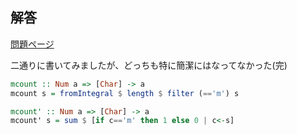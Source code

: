## 解答
[問題ページ](../problems/2015-01-15_monman53.md)

二通りに書いてみましたが、どっちも特に簡潔にはなってなかった(完)

```haskell
mcount :: Num a => [Char] -> a
mcount s = fromIntegral $ length $ filter (=='m') s

mcount' :: Num a => [Char] -> a
mcount' s = sum $ [if c=='m' then 1 else 0 | c<-s]
```
